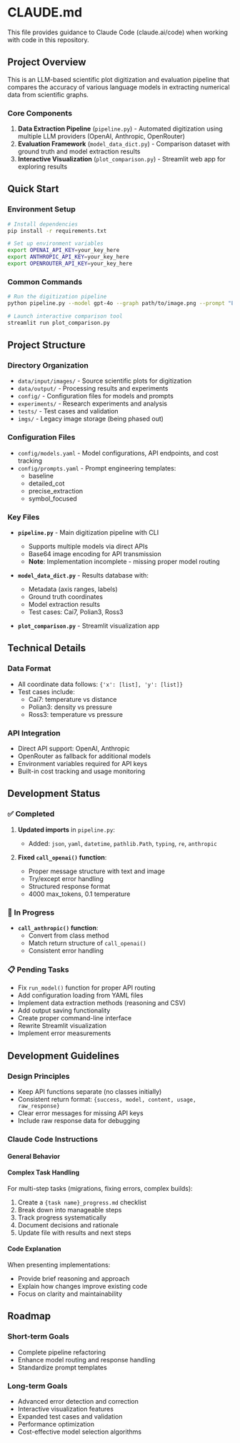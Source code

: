 # CLAUDE.md

This file provides guidance to Claude Code (claude.ai/code) when working with code in this repository.

## Project Overview

This is an LLM-based scientific plot digitization and evaluation pipeline that compares the accuracy of various language models in extracting numerical data from scientific graphs.

### Core Components

1. **Data Extraction Pipeline** (`pipeline.py`) - Automated digitization using multiple LLM providers (OpenAI, Anthropic, OpenRouter)
2. **Evaluation Framework** (`model_data_dict.py`) - Comparison dataset with ground truth and model extraction results  
3. **Interactive Visualization** (`plot_comparison.py`) - Streamlit web app for exploring results

## Quick Start

### Environment Setup

```bash
# Install dependencies
pip install -r requirements.txt

# Set up environment variables
export OPENAI_API_KEY=your_key_here
export ANTHROPIC_API_KEY=your_key_here  
export OPENROUTER_API_KEY=your_key_here
```

### Common Commands

```bash
# Run the digitization pipeline
python pipeline.py --model gpt-4o --graph path/to/image.png --prompt "Extract graph data"

# Launch interactive comparison tool
streamlit run plot_comparison.py
```

## Project Structure

### Directory Organization

- `data/input/images/` - Source scientific plots for digitization
- `data/output/` - Processing results and experiments
- `config/` - Configuration files for models and prompts
- `experiments/` - Research experiments and analysis
- `tests/` - Test cases and validation
- `imgs/` - Legacy image storage (being phased out)

### Configuration Files

- `config/models.yaml` - Model configurations, API endpoints, and cost tracking
- `config/prompts.yaml` - Prompt engineering templates:
  - baseline
  - detailed_cot
  - precise_extraction
  - symbol_focused

### Key Files

- **`pipeline.py`** - Main digitization pipeline with CLI
  - Supports multiple models via direct APIs
  - Base64 image encoding for API transmission
  - **Note**: Implementation incomplete - missing proper model routing

- **`model_data_dict.py`** - Results database with:
  - Metadata (axis ranges, labels)
  - Ground truth coordinates
  - Model extraction results
  - Test cases: Cai7, Polian3, Ross3

- **`plot_comparison.py`** - Streamlit visualization app

## Technical Details

### Data Format
- All coordinate data follows: `{'x': [list], 'y': [list]}`
- Test cases include:
  - Cai7: temperature vs distance
  - Polian3: density vs pressure
  - Ross3: temperature vs pressure

### API Integration
- Direct API support: OpenAI, Anthropic
- OpenRouter as fallback for additional models
- Environment variables required for API keys
- Built-in cost tracking and usage monitoring

## Development Status

### ✅ Completed
1. **Updated imports** in `pipeline.py`:
   - Added: `json`, `yaml`, `datetime`, `pathlib.Path`, `typing`, `re`, `anthropic`

2. **Fixed `call_openai()` function**:
   - Proper message structure with text and image
   - Try/except error handling
   - Structured response format
   - 4000 max_tokens, 0.1 temperature

### 🚧 In Progress
- **`call_anthropic()` function**:
  - Convert from class method
  - Match return structure of `call_openai()`
  - Consistent error handling

### 📋 Pending Tasks
- Fix `run_model()` function for proper API routing
- Add configuration loading from YAML files
- Implement data extraction methods (reasoning and CSV)
- Add output saving functionality
- Create proper command-line interface
- Rewrite Streamlit visualization
- Implement error measurements

## Development Guidelines

### Design Principles
- Keep API functions separate (no classes initially)
- Consistent return format: `{success, model, content, usage, raw_response}`
- Clear error messages for missing API keys
- Include raw response data for debugging

### Claude Code Instructions

#### General Behavior

#### Complex Task Handling
For multi-step tasks (migrations, fixing errors, complex builds):
1. Create a `{task name}_progress.md` checklist
2. Break down into manageable steps
3. Track progress systematically
4. Document decisions and rationale
5. Update file with results and next steps

#### Code Explanation
When presenting implementations:
- Provide brief reasoning and approach
- Explain how changes improve existing code
- Focus on clarity and maintainability

## Roadmap

### Short-term Goals
- Complete pipeline refactoring
- Enhance model routing and response handling
- Standardize prompt templates

### Long-term Goals
- Advanced error detection and correction
- Interactive visualization features
- Expanded test cases and validation
- Performance optimization
- Cost-effective model selection algorithms